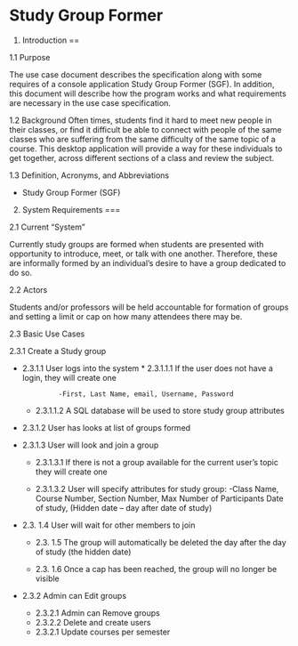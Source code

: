 Study Group Former
=======
 1. Introduction
 ==

1.1 Purpose

The use case document describes the specification along with some requires of a console application Study Group Former (SGF). In addition, this document will describe how the program works and what requirements are necessary in the use case specification.

1.2 Background
Often times, students find it hard to meet new people in their classes, or find it difficult be able to connect with people of the same classes who are suffering from the same difficulty of the same topic of a course. This desktop application will provide a way for these individuals to get together, across different sections of a class and review the subject.

1.3 Definition, Acronyms, and Abbreviations

  * Study Group Former 		(SGF)

2. System Requirements
===

2.1 Current “System”

Currently study groups are formed when students are presented with opportunity to introduce, meet, or talk with one another. Therefore, these are informally formed by an individual’s desire to have a group dedicated to do so.

2.2 Actors

Students and/or professors will be held accountable for formation of groups and setting a limit or cap on how many attendees there may be.

2.3 Basic Use Cases

2.3.1 Create a Study group

* 2.3.1.1 User logs into the system
		* 2.3.1.1.1 If the user does not have a login, they will create one

			   -First, Last Name, email, Username, Password

	 *	2.3.1.1.2 A SQL database will be used to store study group attributes


* 2.3.1.2 User has looks at list of groups formed
* 2.3.1.3 User will look and join a group
	* 2.3.1.3.1 If there is not a group available for the current user’s topic they will create one

	*	2.3.1.3.2 User will specify attributes for study group:
			       -Class Name, Course Number, Section Number, Max Number of Participants
			        Date of study, (Hidden date – day after date of study)

* 2.3. 1.4 User will wait for other members to join

	* 2.3. 1.5 The group will automatically be deleted the day after the day of study (the hidden date)

	* 2.3. 1.6 Once a cap has been reached, the group will no longer be visible



* 2.3.2 Admin can Edit groups
	* 2.3.2.1 Admin can Remove groups
	* 2.3.2.2 Delete and create users
	* 2.3.2.1 Update courses per semester
